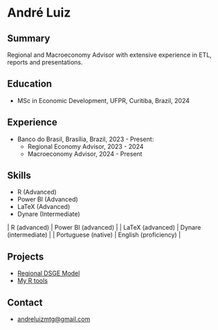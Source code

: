 # André Luiz

## Summary
Regional and Macroeconomy Advisor with extensive experience in ETL, reports and presentations.

## Education
- MSc in Economic Development, UFPR, Curitiba, Brazil, 2024

## Experience
- Banco do Brasil, Brasília, Brazil, 2023 - Present:
  - Regional Economy Advisor, 2023 - 2024
  - Macroeconomy Advisor, 2024 - Present

## Skills
- R (Advanced)
- Power BI (Advanced)
- LaTeX (Advanced)
- Dynare (Intermediate)

| R (advanced) | Power BI (advanced) |
| LaTeX (advanced) | Dynare (intermediate) |
| Portuguese (native) | English (proficiency) |


## Projects
- [Regional DSGE Model][def]
- [My R tools][def2]

[def]: https://github.com/andrlb/mastersthesis
[def2]: https://github.com/andrlb/_myRtools

## Contact
- [andreluizmtg@gmail.com](mailto:andreluizmtg@gmail.com)
